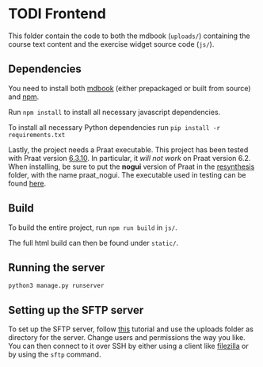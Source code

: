 # TODI Frontend
This folder contain the code to both the mdbook (`uploads/`) containing the course text content and the exercise widget source code (`js/`).

## Dependencies
You need to install both [mdbook](https://rust-lang.github.io/mdBook/guide/installation.html) (either prepackaged or built from source) and [npm](https://docs.npmjs.com/downloading-and-installing-node-js-and-npm).

Run `npm install` to install all necessary javascript dependencies.

To install all necessary Python dependencies run `pip install -r requirements.txt`

Lastly, the project needs a Praat executable. This project has been tested with Praat version [6.3.10](https://github.com/praat/praat/releases/v6.3.10/). In particular, it *will not work* on Praat version 6.2.
When installing, be sure to put the **nogui** version of Praat in the [resynthesis](resynthesis/) folder, with the name praat_nogui. The executable used in testing can be found [here](https://github.com/praat/praat/releases/download/v6.3.10/praat6310_linux64nogui.tar.gz).

## Build
To build the entire project, run `npm run build` in `js/`.

The full html build can then be found under `static/`.

## Running the server
```
python3 manage.py runserver
```

## Setting up the SFTP server
To set up the SFTP server, follow [this](https://www.techrepublic.com/article/how-to-set-up-an-sftp-server-on-linux/) tutorial and use the uploads folder as directory for the server. Change users and permissions the way you like. You can then connect to it over SSH by either using a client like [filezilla](https://filezilla-project.org/) or by using the `sftp` command.
